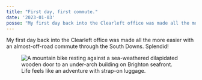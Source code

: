 ```yaml
---
title: "First day, first commute."
date: '2023-01-03'
posse: "My first day back into the Clearleft office was made all the more easier with an almost-off-road commute through the South Downs. Splendid!"
---
```


My first day back into the Clearleft office was made all the more easier with an almost-off-road commute through the South Downs. Splendid!

<figure>
<img src="/assets/images/collecting/thoughts/2023/01/fist-day-first-commute.jpeg" alt="A mountain bike resting against a sea-weathered dilapidated wooden door to an under-arch building on Brighton seafront.">
<figcaption>
Life feels like an adventure with strap-on luggage.
</figcaption>
</figure>
